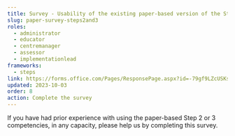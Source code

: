 ```yaml
---
title: Survey - Usability of the existing paper-based version of the Steps 2 and 3 proficiencies
slug: paper-survey-steps2and3
roles:
  - administrator
  - educator
  - centremanager
  - assessor
  - implementationlead
frameworks:
  - steps
link: https://forms.office.com/Pages/ResponsePage.aspx?id=-79gf9LZcUSKsPyF5z_3qaAc2w2IDfJMqxRj47x0kgVUQzZYR1I1Vk9VSU1aNVI4MUZLRUVDNFNZSCQlQCN0PWcu
updated: 2023-10-03
order: 8
action: Complete the survey
---
```

If you have had prior experience with using the paper-based Step 2 or 3 competencies, in any capacity, please help us by completing this survey.